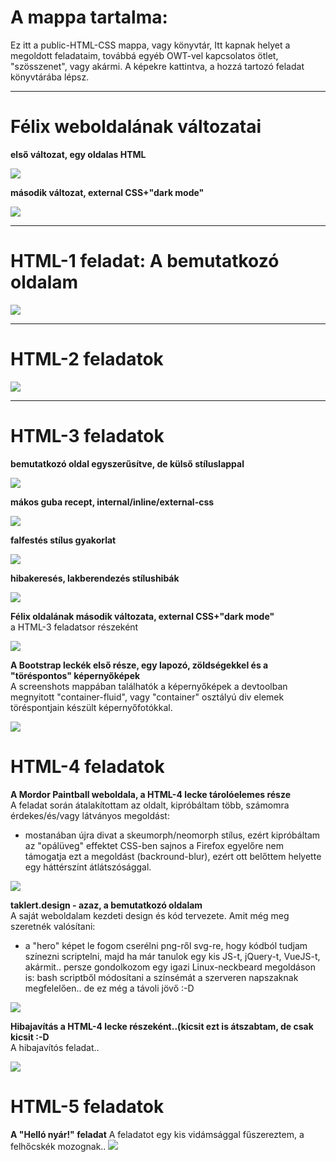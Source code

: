 # **A mappa tartalma:**

Ez itt a public-HTML-CSS mappa, vagy könyvtár, Itt kapnak helyet a megoldott feladataim, továbbá
egyéb OWT-vel kapcsolatos ötlet, "szösszenet", vagy akármi.
A képekre kattintva, a hozzá tartozó feladat könyvtárába lépsz.
***

# **Félix weboldalának változatai**

**első változat, egy oldalas HTML**

<a href="https://github.com/taklert/public-HTML-CSS/tree/master/felix-foto-projekt/felix-foto-1"><img src="/thumbnails/felix-foto-projekt.jpg"></a>

**második változat, external CSS+"dark mode"**

<a href="https://github.com/taklert/public-HTML-CSS/tree/master/felix-foto-projekt/felix-foto-2"><img src="/thumbnails/felix-foto-2.jpg"></a>
***

# **HTML-1 feladat: A bemutatkozó oldalam**

<a href="https://github.com/taklert/public-HTML-CSS/tree/master/HTML-1"><img src="/thumbnails/sajat_bemutatkozo_oldal.jpg"></a>
***

# **HTML-2 feladatok**

<a href="https://github.com/taklert/public-HTML-CSS/tree/master/HTML-2"><img src="/thumbnails/egyeni_tablazat.jpg"></a>
***

# **HTML-3 feladatok**

**bemutatkozó oldal egyszerűsítve, de külső stíluslappal**

<a href="https://github.com/taklert/public-HTML-CSS/tree/master/HTML-3/bemutatkozas"><img src="/thumbnails/bemutatkozas_ver_2.jpg"></a>

**mákos guba recept, internal/inline/external-css**

<a href="https://github.com/taklert/public-HTML-CSS/tree/master/HTML-3/gyakorlat-1"><img src="/thumbnails/guba.jpg"></a>

**falfestés stílus gyakorlat**

<a href="https://github.com/taklert/public-HTML-CSS/tree/master/HTML-3/gyakorlat-2"><img src="/thumbnails/falfestes.jpg"></a>

**hibakeresés, lakberendezés stílushibák**

<a href="https://github.com/taklert/public-HTML-CSS/tree/master/HTML-3/hibakereses"><img src="/thumbnails/lakberendezes.jpg"></a>

**Félix oldalának második változata, external CSS+"dark mode"**
<br>a HTML-3 feladatsor részeként

<a href="https://github.com/taklert/public-HTML-CSS/tree/master/felix-foto-projekt/felix-foto-2"><img src="/thumbnails/felix-foto-2.jpg"></a>

**A Bootstrap leckék első része, egy lapozó, zöldségekkel és a "töréspontos" képernyőképek**
<br>A screenshots mappában találhatók a képernyőképek a devtoolban megnyitott "container-fluid", vagy "container" osztályú div elemek töréspontjain készült képernyőfotókkal.

<a href="https://github.com/taklert/public-HTML-CSS/tree/master/bootstrap_1"><img src="/thumbnails/bootstrap_1-carousel.jpg"></a>


# **HTML-4 feladatok**

**A Mordor Paintball weboldala, a HTML-4 lecke tárolóelemes része**
<br>A feladat során átalakítottam az oldalt, kipróbáltam több, számomra érdekes/és/vagy látványos megoldást:
- mostanában újra divat a skeumorph/neomorph stílus, ezért kipróbáltam az "opálüveg" effektet CSS-ben
sajnos a Firefox egyelőre nem támogatja ezt a megoldást (backround-blur), ezért ott belőttem helyette egy háttérszínt átlátszósággal.

<a href="https://github.com/taklert/public-HTML-CSS/tree/master/HTML-4/tarolo-elemek-gyakorlat"><img src="./thumbnails/mordor-paintball.jpg"></a>

**taklert.design - azaz, a bemutatkozó oldalam**
<br>A saját weboldalam kezdeti design és kód tervezete. Amit még meg szeretnék valósítani:
- a "hero" képet le fogom cserélni png-ről svg-re, hogy kódból tudjam színezni scriptelni, majd ha már tanulok egy kis JS-t, jQuery-t, VueJS-t, akármit..
  persze gondolkozom egy igazi Linux-neckbeard megoldáson is: bash scriptből módosítani a színsémát a szerveren napszaknak megfelelően.. de ez még a távoli jövő :-D

<a href="https://github.com/taklert/public-HTML-CSS/tree/master/HTML-4/bemutatkozas"><img src="./thumbnails/taklert_design.jpg"></a>

**Hibajavítás a HTML-4 lecke részeként..(kicsit ezt is átszabtam, de csak kicsit :-D**
<br>A hibajavítós feladat..

<a href="https://github.com/taklert/public-HTML-CSS/tree/master/HTML-4/hibakereses"><img src="./thumbnails/hibajavitas_screenshot.jpg"></a>

# **HTML-5 feladatok**

**A "Helló nyár!" feladat**
A feladatot egy kis vidámsággal fűszereztem, a felhőcskék mozognak..
<a href="https://github.com/taklert/public-HTML-CSS/blob/master/HTML-5/hello-nyar/index.html"><img src="./HTML-5/tumbnails/hello_nyar.jpg"></a>